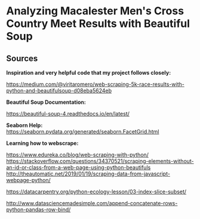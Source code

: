 # Analyzing Macalester Men's Cross Country Meet Results with Beautiful Soup

## Sources

**Inspiration and very helpful code that my project follows closely:**

https://medium.com/@viritaromero/web-scraping-5k-race-results-with-python-and-beautifulsoup-d08eba5624eb

**Beautiful Soup Documentation:**

https://beautiful-soup-4.readthedocs.io/en/latest/

**Seaborn Help:**
https://seaborn.pydata.org/generated/seaborn.FacetGrid.html

**Learning how to webscrape:**

https://www.edureka.co/blog/web-scraping-with-python/
https://stackoverflow.com/questions/34370521/scraping-elements-without-an-id-or-class-from-a-web-page-using-python-beautifuls
http://theautomatic.net/2019/01/19/scraping-data-from-javascript-webpage-python/

https://datacarpentry.org/python-ecology-lesson/03-index-slice-subset/

http://www.datasciencemadesimple.com/append-concatenate-rows-python-pandas-row-bind/